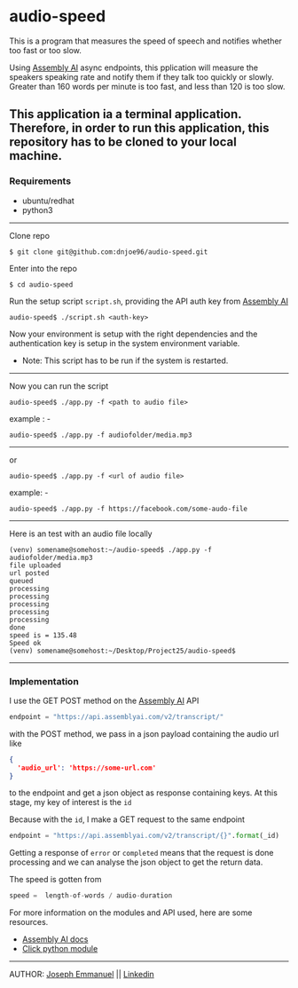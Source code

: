 # audio-speed

This is a program that measures the speed of speech and notifies whether too fast or too slow.

Using [Assembly AI]('assemblyai.com') async endpoints, this pplication will measure the speakers
speaking rate and notify them if they talk too quickly or slowly.
Greater than 160 words per minute is too fast, and less than 120 is too slow.

This application ia a terminal application.
Therefore, in order to run this application, this repository has to be cloned to your local machine.
---
### Requirements
- ubuntu/redhat
- python3

---

Clone repo
```commandline
$ git clone git@github.com:dnjoe96/audio-speed.git
```

Enter into the repo
```commandline
$ cd audio-speed
```

Run the setup script `script.sh`, providing the API auth key from [Assembly AI]('assemblyai.com')
```commandline
audio-speed$ ./script.sh <auth-key>
```

Now your environment is setup with the right dependencies and the authentication key is setup in
the system environment variable. 
- Note: This script has to be run if the system is restarted.

---
Now you can run the script 
```commandline
audio-speed$ ./app.py -f <path to audio file>
```
example : -
```commandline
audio-speed$ ./app.py -f audiofolder/media.mp3
```
---
or
```commandline
audio-speed$ ./app.py -f <url of audio file>
```
example: -
```commandline
audio-speed$ ./app.py -f https://facebook.com/some-audo-file
```
---
Here is an test  with an audio file locally
```commandline
(venv) somename@somehost:~/audio-speed$ ./app.py -f audiofolder/media.mp3 
file uploaded
url posted
queued
processing
processing
processing
processing
processing
done
speed is = 135.48
Speed ok
(venv) somename@somehost:~/Desktop/Project25/audio-speed$ 
```
---
### Implementation

I use the GET POST method on the [Assembly AI]('assemblyai.com') API
```python
endpoint = "https://api.assemblyai.com/v2/transcript/"
```

with the POST method, we pass in a json payload containing the audio url
like
```json
{
  'audio_url': 'https://some-url.com'
}
```
to the endpoint and get a json object as response containing keys.
At this stage, my key of interest is the `id`

Because with the `id`, I make a GET request to the same endpoint 
```python
endpoint = "https://api.assemblyai.com/v2/transcript/{}".format(_id)
```

Getting a response of `error` or `completed` means that the request is done
processing and we can analyse the json object to get the return data.

The speed is gotten from
```python
speed =  length-of-words / audio-duration
```

For more information on the modules and API used, here are some resources.
- [Assembly AI docs](https://docs.assemblyai.com/)
- [Click python module](https://click.palletsprojects.com/en/8.0.x/quickstart/)


---
AUTHOR: [Joseph Emmanuel](https://github.com/dnjoe96) || [Linkedin](https://www.linkedin.com/in/joseph-emmanuel-i/)
